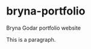 # bryna-portfolio
Bryna Godar portfolio website

<!DOCTYPE html>
<html>
<head>
	<title>Bryna Godar</title>
</head>
<body>
	<p>This is a paragraph.</p>
</body>
</html>

